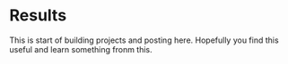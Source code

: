 # Results
This is start of building projects and posting here. Hopefully you find this useful and learn something fronm this.
